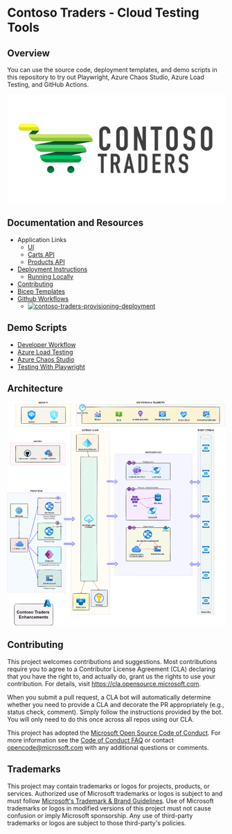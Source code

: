 # Contoso Traders - Cloud Testing Tools

## Overview

You can use the source code, deployment templates, and demo scripts in this repository to try out Playwright, Azure Chaos Studio, Azure Load Testing, and GitHub Actions.

![Logo](https://github.com/microsoft/ContosoTraders/blob/main/docs/images/logo-1280x640.png)

## Documentation and Resources

* Application Links
  * [UI](https://cloudtesting.contosotraders.com/)
  * [Carts API](https://contoso-traders-cartsctprod.politebay-207fb230.eastus.azurecontainerapps.io/swagger)
  * [Products API](https://contoso-traders-productsctprod.eastus.cloudapp.azure.com/swagger/)
* [Deployment Instructions](./docs/deployment-instructions.md)
  * [Running Locally](./docs/running-locally.md)
* [Contributing](./CONTRIBUTING.md)
* [Bicep Templates](./iac/)
* [Github Workflows](./.github/workflows/)
  * [![contoso-traders-provisioning-deployment](https://github.com/microsoft/ContosoTraders-CloudTesting/actions/workflows/contoso-traders-provisioning-deployment.yml/badge.svg)](https://github.com/microsoft/ContosoTraders-CloudTesting/actions/workflows/contoso-traders-provisioning-deployment.yml)

## Demo Scripts

* [Developer Workflow](./demo-scripts/dev-workflow/walkthrough.md)
* [Azure Load Testing](./demo-scripts/azure-load-testing/walkthrough.md)
* [Azure Chaos Studio](./demo-scripts/azure-chaos-studio/walkthrough.md)
* [Testing With Playwright](./demo-scripts/testing-with-playwright/walkthrough.md)

## Architecture

![Architecture](./docs/architecture/contoso-traders-enhancements.drawio.png)

## Contributing

This project welcomes contributions and suggestions.  Most contributions require you to agree to a
Contributor License Agreement (CLA) declaring that you have the right to, and actually do, grant us
the rights to use your contribution. For details, visit https://cla.opensource.microsoft.com.

When you submit a pull request, a CLA bot will automatically determine whether you need to provide
a CLA and decorate the PR appropriately (e.g., status check, comment). Simply follow the instructions
provided by the bot. You will only need to do this once across all repos using our CLA.

This project has adopted the [Microsoft Open Source Code of Conduct](https://opensource.microsoft.com/codeofconduct/).
For more information see the [Code of Conduct FAQ](https://opensource.microsoft.com/codeofconduct/faq/) or
contact [opencode@microsoft.com](mailto:opencode@microsoft.com) with any additional questions or comments.

## Trademarks

This project may contain trademarks or logos for projects, products, or services. Authorized use of Microsoft
trademarks or logos is subject to and must follow [Microsoft's Trademark & Brand Guidelines](https://www.microsoft.com/en-us/legal/intellectualproperty/trademarks/usage/general).
Use of Microsoft trademarks or logos in modified versions of this project must not cause confusion or imply Microsoft sponsorship.
Any use of third-party trademarks or logos are subject to those third-party's policies.
